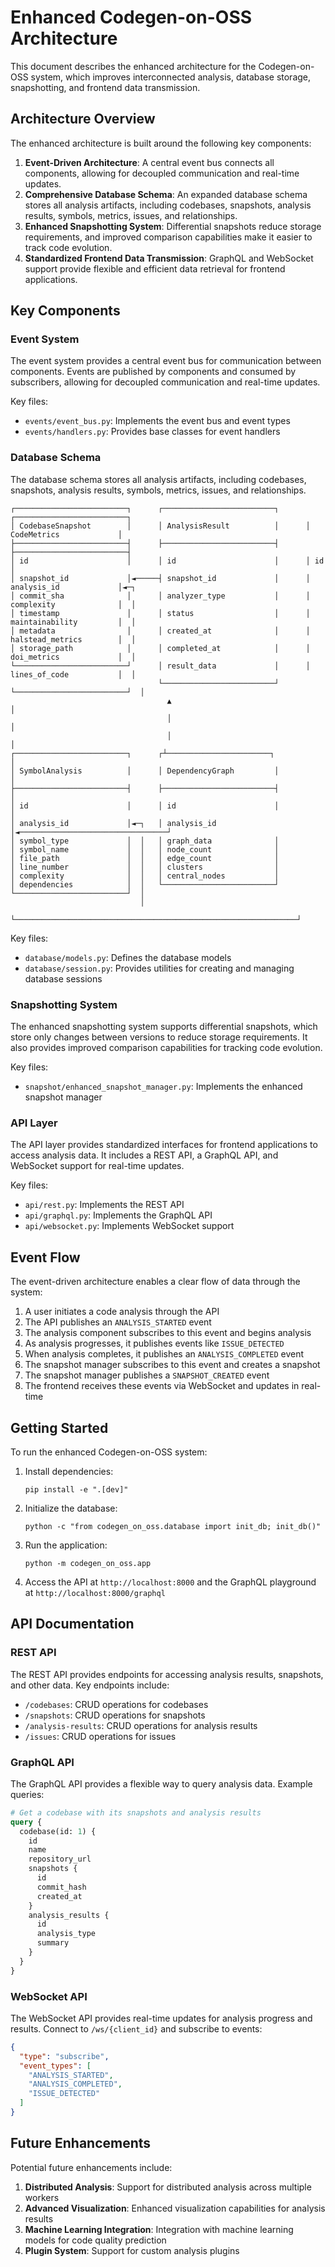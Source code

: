# Enhanced Codegen-on-OSS Architecture

This document describes the enhanced architecture for the Codegen-on-OSS system, which improves interconnected analysis, database storage, snapshotting, and frontend data transmission.

## Architecture Overview

The enhanced architecture is built around the following key components:

1. **Event-Driven Architecture**: A central event bus connects all components, allowing for decoupled communication and real-time updates.
1. **Comprehensive Database Schema**: An expanded database schema stores all analysis artifacts, including codebases, snapshots, analysis results, symbols, metrics, issues, and relationships.
1. **Enhanced Snapshotting System**: Differential snapshots reduce storage requirements, and improved comparison capabilities make it easier to track code evolution.
1. **Standardized Frontend Data Transmission**: GraphQL and WebSocket support provide flexible and efficient data retrieval for frontend applications.

## Key Components

### Event System

The event system provides a central event bus for communication between components. Events are published by components and consumed by subscribers, allowing for decoupled communication and real-time updates.

Key files:

- `events/event_bus.py`: Implements the event bus and event types
- `events/handlers.py`: Provides base classes for event handlers

### Database Schema

The database schema stores all analysis artifacts, including codebases, snapshots, analysis results, symbols, metrics, issues, and relationships.

```
┌─────────────────────────┐      ┌─────────────────────────┐      ┌─────────────────────────┐
│ CodebaseSnapshot        │      │ AnalysisResult          │      │ CodeMetrics             │
├─────────────────────────┤      ├─────────────────────────┤      ├─────────────────────────┤
│ id                      │      │ id                      │      │ id                      │
│ snapshot_id             │◄─────┤ snapshot_id             │      │ analysis_id             │◄─┐
│ commit_sha              │      │ analyzer_type           │      │ complexity              │  │
│ timestamp               │      │ status                  │      │ maintainability         │  │
│ metadata                │      │ created_at              │      │ halstead_metrics        │  │
│ storage_path            │      │ completed_at            │      │ doi_metrics             │  │
└─────────────────────────┘      │ result_data             │      │ lines_of_code           │  │
                                 └─────────────────────────┘      └─────────────────────────┘  │
                                   ▲                                                           │
                                   │                                                           │
                                   │                                                           │
┌─────────────────────────┐      ┌┴───────────────────────┐                                  │
│ SymbolAnalysis          │      │ DependencyGraph         │                                  │
├─────────────────────────┤      ├─────────────────────────┤                                  │
│ id                      │      │ id                      │                                  │
│ analysis_id             │◄─┐   │ analysis_id             │◄─────────────────────────────────┘
│ symbol_type             │  │   │ graph_data              │
│ symbol_name             │  │   │ node_count              │
│ file_path               │  │   │ edge_count              │
│ line_number             │  │   │ clusters                │
│ complexity              │  │   │ central_nodes           │
│ dependencies            │  │   └─────────────────────────┘
└─────────────────────────┘  │
                             │
                             └───────────────────────────────────────────────────────────────┘
```

Key files:

- `database/models.py`: Defines the database models
- `database/session.py`: Provides utilities for creating and managing database sessions

### Snapshotting System

The enhanced snapshotting system supports differential snapshots, which store only changes between versions to reduce storage requirements. It also provides improved comparison capabilities for tracking code evolution.

Key files:

- `snapshot/enhanced_snapshot_manager.py`: Implements the enhanced snapshot manager

### API Layer

The API layer provides standardized interfaces for frontend applications to access analysis data. It includes a REST API, a GraphQL API, and WebSocket support for real-time updates.

Key files:

- `api/rest.py`: Implements the REST API
- `api/graphql.py`: Implements the GraphQL API
- `api/websocket.py`: Implements WebSocket support

## Event Flow

The event-driven architecture enables a clear flow of data through the system:

1. A user initiates a code analysis through the API
1. The API publishes an `ANALYSIS_STARTED` event
1. The analysis component subscribes to this event and begins analysis
1. As analysis progresses, it publishes events like `ISSUE_DETECTED`
1. When analysis completes, it publishes an `ANALYSIS_COMPLETED` event
1. The snapshot manager subscribes to this event and creates a snapshot
1. The snapshot manager publishes a `SNAPSHOT_CREATED` event
1. The frontend receives these events via WebSocket and updates in real-time

## Getting Started

To run the enhanced Codegen-on-OSS system:

1. Install dependencies:

   ```
   pip install -e ".[dev]"
   ```

1. Initialize the database:

   ```
   python -c "from codegen_on_oss.database import init_db; init_db()"
   ```

1. Run the application:

   ```
   python -m codegen_on_oss.app
   ```

1. Access the API at `http://localhost:8000` and the GraphQL playground at `http://localhost:8000/graphql`

## API Documentation

### REST API

The REST API provides endpoints for accessing analysis results, snapshots, and other data. Key endpoints include:

- `/codebases`: CRUD operations for codebases
- `/snapshots`: CRUD operations for snapshots
- `/analysis-results`: CRUD operations for analysis results
- `/issues`: CRUD operations for issues

### GraphQL API

The GraphQL API provides a flexible way to query analysis data. Example queries:

```graphql
# Get a codebase with its snapshots and analysis results
query {
  codebase(id: 1) {
    id
    name
    repository_url
    snapshots {
      id
      commit_hash
      created_at
    }
    analysis_results {
      id
      analysis_type
      summary
    }
  }
}
```

### WebSocket API

The WebSocket API provides real-time updates for analysis progress and results. Connect to `/ws/{client_id}` and subscribe to events:

```json
{
  "type": "subscribe",
  "event_types": [
    "ANALYSIS_STARTED",
    "ANALYSIS_COMPLETED",
    "ISSUE_DETECTED"
  ]
}
```

## Future Enhancements

Potential future enhancements include:

1. **Distributed Analysis**: Support for distributed analysis across multiple workers
1. **Advanced Visualization**: Enhanced visualization capabilities for analysis results
1. **Machine Learning Integration**: Integration with machine learning models for code quality prediction
1. **Plugin System**: Support for custom analysis plugins
